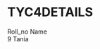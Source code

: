 # TYC4DETAILS
Roll_no   Name                                                        
9         Tania
